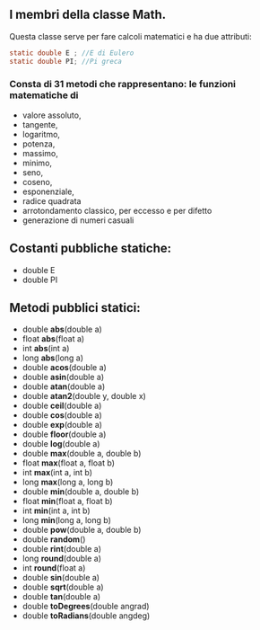 I membri della classe Math.
--------------------------------------

Questa classe serve per fare calcoli matematici e ha due attributi:

```java
static double E	; //E di Eulero
static double PI; //Pi greca
```

### Consta di 31 metodi che rappresentano: le funzioni matematiche di 

* valore assoluto, 
* tangente, 
* logaritmo, 
* potenza, 
* massimo, 
* minimo, 
* seno, 
* coseno, 
* esponenziale, 
* radice quadrata
* arrotondamento classico, per eccesso e per difetto
* generazione di numeri casuali


## Costanti pubbliche statiche:
* double E
* double PI


## Metodi pubblici statici:

* double **abs**(double a)
* float **abs**(float a)
* int **abs**(int a)
* long **abs**(long a)
* double **acos**(double a)
* double **asin**(double a)
* double **atan**(double a)
* double **atan2**(double y, double x)
* double **ceil**(double a)
* double **cos**(double a)
* double **exp**(double a)
* double **floor**(double a)
* double **log**(double a)
* double **max**(double a, double b)
* float **max**(float a, float b)
* int **max**(int a, int b)
* long **max**(long a, long b)
* double **min**(double a, double b)
* float **min**(float a, float b)
* int **min**(int a, int b)
* long **min**(long a, long b)
* double **pow**(double a, double b)
* double **random**()
* double **rint**(double a)
* long **round**(double a)
* int **round**(float a)
* double **sin**(double a)
* double **sqrt**(double a)
* double **tan**(double a)
* double **toDegrees**(double angrad)
* double **toRadians**(double angdeg)
